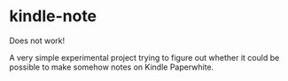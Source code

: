 # kindle-note
Does not work!

A very simple experimental project trying to figure out whether it could be possible to make somehow notes on Kindle Paperwhite. 
